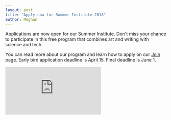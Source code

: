 ```yaml
---
layout: post
title: "Apply now for Summer Institute 2018"
author: Meghan
---
```

Applications are now open for our Summer Institute. Don't miss your chance to participate in this free program that combines art and writing with science and tech.

You can read more about our program and learn how to apply on our [Join](http://octaviaproject.org/join.html) page. Early bird application deadline is April 15. Final deadline is June 1.

![Flyer 2018](http://octaviaproject.org/assets/Octavia_Project_Flyer_Summer_2018.pdf)
